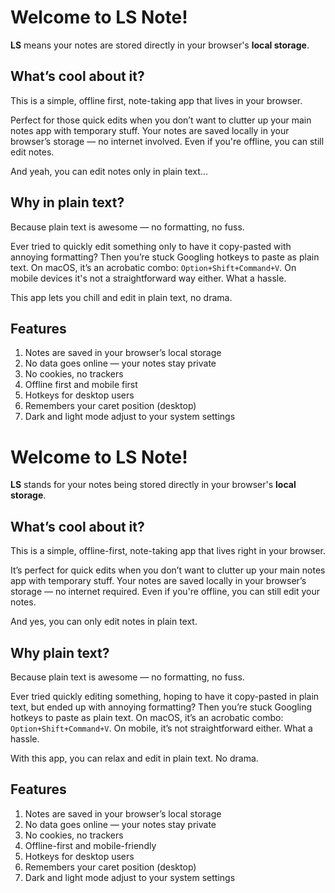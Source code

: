 # Welcome to LS Note!

**LS** means your notes are stored directly in your browser's **local storage**.

## What’s cool about it?

This is a simple, offline first, note-taking app that lives in your browser.

Perfect for those quick edits when you don’t want to clutter up your main notes app with temporary stuff. Your notes are saved locally in your browser’s storage — no internet involved. Even if you're offline, you can still edit notes.

And yeah, you can edit notes only in plain text...

## Why in plain text?

Because plain text is awesome — no formatting, no fuss.

Ever tried to quickly edit something only to have it copy-pasted with annoying formatting? Then you’re stuck Googling hotkeys to paste as plain text. On macOS, it’s an acrobatic combo: `Option+Shift+Command+V`. On mobile devices it's not a straightforward way either. What a hassle.

This app lets you chill and edit in plain text, no drama.

## Features

1. Notes are saved in your browser’s local storage
2. No data goes online — your notes stay private
3. No cookies, no trackers
4. Offline first and mobile first
5. Hotkeys for desktop users
6. Remembers your caret position (desktop)
7. Dark and light mode adjust to your system settings


# Welcome to LS Note!

**LS** stands for your notes being stored directly in your browser's **local storage**.

## What’s cool about it?

This is a simple, offline-first, note-taking app that lives right in your browser.

It’s perfect for quick edits when you don’t want to clutter up your main notes app with temporary stuff. Your notes are saved locally in your browser’s storage — no internet required. Even if you're offline, you can still edit your notes.

And yes, you can only edit notes in plain text.

## Why plain text?

Because plain text is awesome — no formatting, no fuss.

Ever tried quickly editing something, hoping to have it copy-pasted in plain text, but ended up with annoying formatting? Then you’re stuck Googling hotkeys to paste as plain text. On macOS, it’s an acrobatic combo: `Option+Shift+Command+V`. On mobile, it’s not straightforward either. What a hassle.

With this app, you can relax and edit in plain text. No drama.

## Features

1. Notes are saved in your browser’s local storage
2. No data goes online — your notes stay private
3. No cookies, no trackers
4. Offline-first and mobile-friendly
5. Hotkeys for desktop users
6. Remembers your caret position (desktop)
7. Dark and light mode adjust to your system settings
